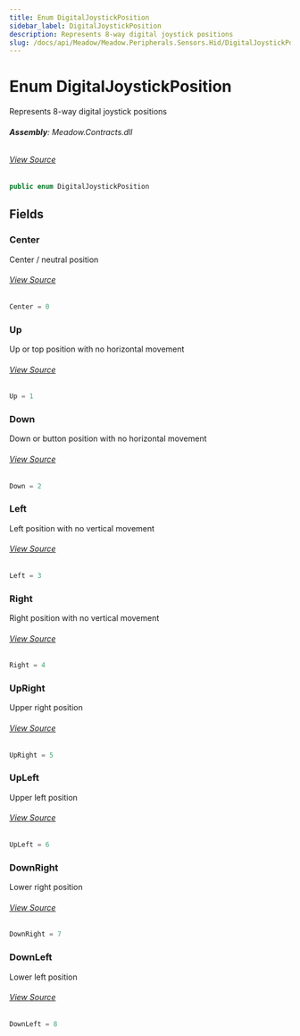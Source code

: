 ```yaml
---
title: Enum DigitalJoystickPosition
sidebar_label: DigitalJoystickPosition
description: Represents 8-way digital joystick positions
slug: /docs/api/Meadow/Meadow.Peripherals.Sensors.Hid/DigitalJoystickPosition
---
```

# Enum DigitalJoystickPosition
Represents 8-way digital joystick positions

###### **Assembly**: Meadow.Contracts.dll
###### [View Source](https://github.com/WildernessLabs/Meadow.Contracts.git/blob/develop/Source/Meadow.Contracts/Peripherals/Sensors/Hid/DigitalJoystickPosition.cs#L6)
```csharp title="Declaration"
public enum DigitalJoystickPosition
```
## Fields
### Center
Center / neutral position
###### [View Source](https://github.com/WildernessLabs/Meadow.Contracts.git/blob/develop/Source/Meadow.Contracts/Peripherals/Sensors/Hid/DigitalJoystickPosition.cs#L11)
```csharp title="Declaration"
Center = 0
```
### Up
Up or top position with no horizontal movement
###### [View Source](https://github.com/WildernessLabs/Meadow.Contracts.git/blob/develop/Source/Meadow.Contracts/Peripherals/Sensors/Hid/DigitalJoystickPosition.cs#L15)
```csharp title="Declaration"
Up = 1
```
### Down
Down or button position with no horizontal movement
###### [View Source](https://github.com/WildernessLabs/Meadow.Contracts.git/blob/develop/Source/Meadow.Contracts/Peripherals/Sensors/Hid/DigitalJoystickPosition.cs#L19)
```csharp title="Declaration"
Down = 2
```
### Left
Left position with no vertical movement
###### [View Source](https://github.com/WildernessLabs/Meadow.Contracts.git/blob/develop/Source/Meadow.Contracts/Peripherals/Sensors/Hid/DigitalJoystickPosition.cs#L23)
```csharp title="Declaration"
Left = 3
```
### Right
Right position with no vertical movement
###### [View Source](https://github.com/WildernessLabs/Meadow.Contracts.git/blob/develop/Source/Meadow.Contracts/Peripherals/Sensors/Hid/DigitalJoystickPosition.cs#L27)
```csharp title="Declaration"
Right = 4
```
### UpRight
Upper right position
###### [View Source](https://github.com/WildernessLabs/Meadow.Contracts.git/blob/develop/Source/Meadow.Contracts/Peripherals/Sensors/Hid/DigitalJoystickPosition.cs#L31)
```csharp title="Declaration"
UpRight = 5
```
### UpLeft
Upper left position
###### [View Source](https://github.com/WildernessLabs/Meadow.Contracts.git/blob/develop/Source/Meadow.Contracts/Peripherals/Sensors/Hid/DigitalJoystickPosition.cs#L35)
```csharp title="Declaration"
UpLeft = 6
```
### DownRight
Lower right position
###### [View Source](https://github.com/WildernessLabs/Meadow.Contracts.git/blob/develop/Source/Meadow.Contracts/Peripherals/Sensors/Hid/DigitalJoystickPosition.cs#L39)
```csharp title="Declaration"
DownRight = 7
```
### DownLeft
Lower left position
###### [View Source](https://github.com/WildernessLabs/Meadow.Contracts.git/blob/develop/Source/Meadow.Contracts/Peripherals/Sensors/Hid/DigitalJoystickPosition.cs#L43)
```csharp title="Declaration"
DownLeft = 8
```
